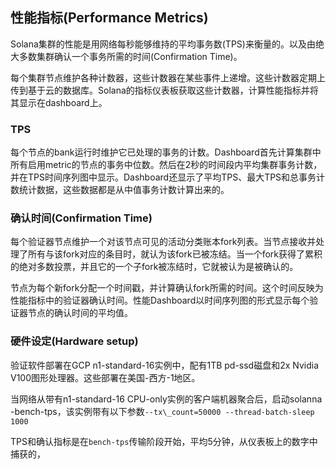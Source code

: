 ## 性能指标(Performance Metrics)
Solana集群的性能是用网络每秒能够维持的平均事务数(TPS)来衡量的。以及由绝大多数集群确认一个事务所需的时间(Confirmation Time)。

每个集群节点维护各种计数器，这些计数器在某些事件上递增。这些计数器定期上传到基于云的数据库。Solana的指标仪表板获取这些计数器，计算性能指标并将其显示在dashboard上。

### TPS
每个节点的bank运行时维护它已处理的事务的计数。Dashboard首先计算集群中所有启用metric的节点的事务中位数。然后在2秒的时间段内平均集群事务计数，并在TPS时间序列图中显示。Dashboard还显示了平均TPS、最大TPS和总事务计数统计数据，这些数据都是从中值事务计数计算出来的。

### 确认时间(Confirmation Time)
每个验证器节点维护一个对该节点可见的活动分类账本fork列表。当节点接收并处理了所有与该fork对应的条目时，就认为该fork已被冻结。当一个fork获得了累积的绝对多数投票，并且它的一个子fork被冻结时，它就被认为是被确认的。

节点为每个新fork分配一个时间戳，并计算确认fork所需的时间。这个时间反映为性能指标中的验证器确认时间。性能Dashboard以时间序列图的形式显示每个验证器节点的确认时间的平均值。

### **硬件设定(Hardware setup)**
验证软件部署在GCP n1-standard-16实例中，配有1TB pd-ssd磁盘和2x Nvidia V100图形处理器。这些部署在美国-西方-1地区。

当网络从带有n1-standard-16 CPU-only实例的客户端机器聚合后，启动solanna -bench-tps，该实例带有以下参数```--tx\_count=50000 --thread-batch-sleep 1000```

TPS和确认指标是在```bench-tps```传输阶段开始，平均5分钟，从仪表板上的数字中捕获的，
